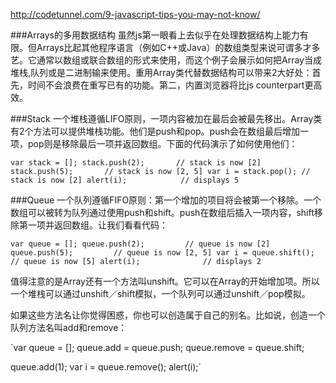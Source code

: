 http://codetunnel.com/9-javascript-tips-you-may-not-know/


###Arrays的多用数据结构
虽然js第一眼看上去似乎在处理数据结构上能力有限。但Arrays比起其他程序语言（例如C++或Java）的数组类型来说可谓多才多艺。它通常以数组或联合数组的形式来使用，而这个例子会展示如何把Array当成堆栈,队列或是二进制输来使用。重用Array类代替数据结构可以带来2大好处：首先，时间不会浪费在重写已有的功能。第二，内置浏览器将比js counterpart更高效。

###Stack
一个堆栈遵循LIFO原则，一项内容被加在最后会被最先移出。Array类有2个方法可以提供堆栈功能。他们是push和pop。push会在数组最后增加一项，pop则是移除最后一项并返回数组。下面的代码演示了如何使用他们：

`var stack = [];
stack.push(2);       // stack is now [2]
stack.push(5);       // stack is now [2, 5]
var i = stack.pop(); // stack is now [2]
alert(i);            // displays 5`

###Queue
一个队列遵循FIFO原则：第一个增加的项目将会被第一个移除。一个数组可以被转为队列通过使用push和shift。push在数组后插入一项内容，shift移除第一项并返回数组。让我们看看代码：

`var queue = [];
queue.push(2);         // queue is now [2]
queue.push(5);         // queue is now [2, 5]
var i = queue.shift(); // queue is now [5]
alert(i);              // displays 2`

值得注意的是Array还有一个方法叫unshift。它可以在Array的开始增加项。所以一个堆栈可以通过unshift／shift模拟，一个队列可以通过unshift／pop模拟。

如果这些方法名让你觉得困惑，你也可以创造属于自己的别名。比如说，创造一个队列方法名叫add和remove：

`var queue = [];
queue.add = queue.push;
queue.remove = queue.shift;

queue.add(1);
var i = queue.remove();
alert(i);`
